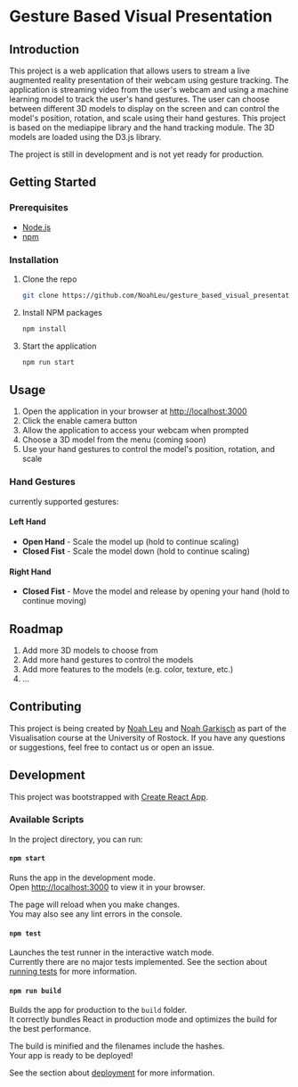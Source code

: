# Gesture Based Visual Presentation

## Introduction

This project is a web application that allows users to stream a live augmented reality presentation of their webcam using gesture tracking. The application is streaming video from the user's webcam and using a machine learning model to track the user's hand gestures. The user can choose between different 3D models to display on the screen and can control the model's position, rotation, and scale using their hand gestures.
This project is based on the mediapipe library and the hand tracking module. The 3D models are loaded using the D3.js library.

The project is still in development and is not yet ready for production.

## Getting Started

### Prerequisites

- [Node.js](https://nodejs.org/en/)
- [npm](https://www.npmjs.com/)

### Installation

1. Clone the repo
   ```sh
   git clone https://github.com/NoahLeu/gesture_based_visual_presentation.git
   ```
2. Install NPM packages
   ```sh
   npm install
   ```
3. Start the application
   ```sh
   npm run start
   ```

## Usage

1. Open the application in your browser at [http://localhost:3000](http://localhost:3000)
2. Click the enable camera button
3. Allow the application to access your webcam when prompted
4. Choose a 3D model from the menu (coming soon)
5. Use your hand gestures to control the model's position, rotation, and scale

### Hand Gestures

currently supported gestures:

#### Left Hand

- **Open Hand** - Scale the model up (hold to continue scaling)
- **Closed Fist** - Scale the model down (hold to continue scaling)

#### Right Hand

- **Closed Fist** - Move the model and release by opening your hand (hold to continue moving)

## Roadmap

1. Add more 3D models to choose from
2. Add more hand gestures to control the models
3. Add more features to the models (e.g. color, texture, etc.)
4. ...

## Contributing

This project is being created by [Noah Leu](https://github.com/NoahLeu) and [Noah Garkisch](https://github.com/NNG0)
as part of the Visualisation course at the University of Rostock. If you have any questions or suggestions, feel free to contact us or open an issue.

## Development

This project was bootstrapped with [Create React App](https://https://github.com/facebook/create-react-app).

### Available Scripts

In the project directory, you can run:

#### `npm start`

Runs the app in the development mode.\
Open [http://localhost:3000](http://localhost:3000) to view it in your browser.

The page will reload when you make changes.\
You may also see any lint errors in the console.

#### `npm test`

Launches the test runner in the interactive watch mode.\
Currently there are no major tests implemented.
See the section about [running tests](https://facebook.github.io/create-react-app/docs/running-tests) for more information.

#### `npm run build`

Builds the app for production to the `build` folder.\
It correctly bundles React in production mode and optimizes the build for the best performance.

The build is minified and the filenames include the hashes.\
Your app is ready to be deployed!

See the section about [deployment](https://facebook.github.io/create-react-app/docs/deployment) for more information.
